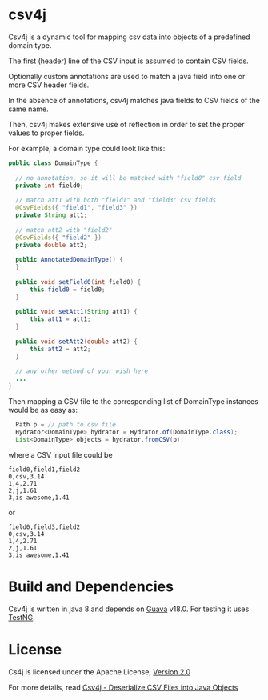 # csv4j
Csv4j is a dynamic tool for mapping csv data into objects of a predefined domain type. 

The first (header) line of the CSV input is assumed to contain CSV fields. 

Optionally custom annotations are used to match a java field into one or more CSV header fields. 

In the absence of annotations, csv4j matches java fields to CSV fields of the same name. 

Then, csv4j makes extensive use of reflection in order to set the proper values to proper fields. 

For example, a domain type could look like this:
```java
public class DomainType {
 
  // no annotation, so it will be matched with "field0" csv field
  private int field0;
 
  // match att1 with both "field1" and "field3" csv fields
  @CsvFields({ "field1", "field3" })
  private String att1;
 
  // match att2 with "field2"
  @CsvFields({ "field2" })
  private double att2;
 
  public AnnotatedDomainType() {
  }
 
  public void setField0(int field0) {
      this.field0 = field0;
  }
 
  public void setAtt1(String att1) {
      this.att1 = att1;
  }
 
  public void setAtt2(double att2) {
      this.att2 = att2;
  }
    
  // any other method of your wish here
  ...
}
```
Then mapping a CSV file to the corresponding list of DomainType instances would be as easy as:
```java
  Path p = // path to csv file
  Hydrator<DomainType> hydrator = Hydrator.of(DomainType.class);
  List<DomainType> objects = hydrator.fromCSV(p);
```
where a CSV input file could be
```
field0,field1,field2
0,csv,3.14
1,4,2.71
2,j,1.61
3,is awesome,1.41
```
or 
```
field0,field3,field2
0,csv,3.14
1,4,2.71
2,j,1.61
3,is awesome,1.41
```
# Build and Dependencies
Csv4j is written in java 8 and depends on [Guava](https://github.com/google/guava) v18.0.
For testing it uses [TestNG](http://testng.org/doc/index.html).

# License
Cs4j is licensed under the Apache License, [Version 2.0](http://www.apache.org/licenses/LICENSE-2.0.txt)

For more details, read [Csv4j - Deserialize CSV Files into Java Objects](http://ytheohar.blogspot.co.uk/2015/06/csv4j-deserialize-csv-files-into-java.html)
